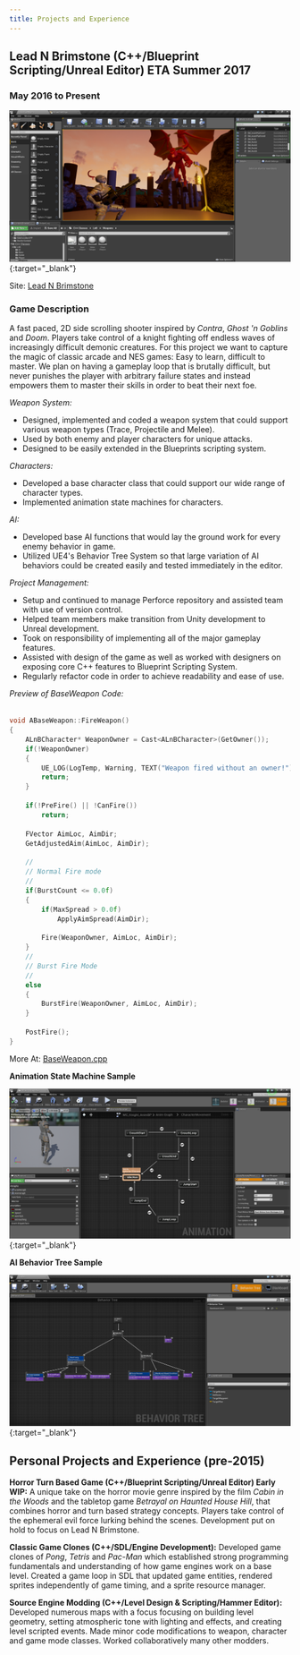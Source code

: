 ```yaml
---
title: Projects and Experience
---
```


## Lead N Brimstone (C++/Blueprint Scripting/Unreal Editor) ETA Summer 2017

### May 2016 to Present

[![Lead N Brimstone Preview Picture](/assets/img/LnBPreview1.png)](/assets/img/LnBPreview1.png){:target="_blank"}

Site: [Lead N Brimstone](http://www.wadenkanestudios.com/#!projects/leadnbrimestone.html)

### Game Description
A fast paced, 2D side scrolling shooter inspired by _Contra_, _Ghost 'n Goblins_ and _Doom_. Players take control of a knight fighting off endless waves of increasingly difficult demonic creatures. For this project we want to capture the magic of classic arcade and NES games: Easy to learn, difficult to master. We plan on having a gameplay loop that is brutally difficult, but never punishes the player with arbitrary failure states and instead empowers them to master their skills in order to beat their next foe.

*Weapon System:*

- Designed, implemented and coded a weapon system that could support various weapon types (Trace, Projectile and Melee).
- Used by both enemy and player characters for unique attacks.
- Designed to be easily extended in the Blueprints scripting system.

*Characters:*

- Developed a base character class that could support our wide range of character types.
- Implemented animation state machines for characters.

*AI:*

- Developed base AI functions that would lay the ground work for every enemy behavior in game.
- Utilized UE4's Behavior Tree System so that large variation of AI behaviors could be created easily and tested immediately in the editor.

*Project Management:*

- Setup and continued to manage Perforce repository and assisted team with use of version control.
- Helped team members make transition from Unity development to Unreal development.
- Took on responsibility of implementing all of the major gameplay features.
- Assisted with design of the game as well as worked with designers on exposing core C++ features to Blueprint Scripting System.
- Regularly refactor code in order to achieve readability and ease of use.

*Preview of BaseWeapon Code:*

``` c++

void ABaseWeapon::FireWeapon()
{
	ALnBCharacter* WeaponOwner = Cast<ALnBCharacter>(GetOwner());
	if(!WeaponOwner)
	{
		UE_LOG(LogTemp, Warning, TEXT("Weapon fired without an owner!"));
		return;
	}

	if(!PreFire() || !CanFire())
		return;

	FVector AimLoc, AimDir;
	GetAdjustedAim(AimLoc, AimDir);

	//
	// Normal Fire mode
	//
	if(BurstCount <= 0.0f)
	{
		if(MaxSpread > 0.0f)
			ApplyAimSpread(AimDir);

		Fire(WeaponOwner, AimLoc, AimDir);
	}
	//
	// Burst Fire Mode
	//
	else
	{
		BurstFire(WeaponOwner, AimLoc, AimDir);
	}

	PostFire();
}

```
More At: [BaseWeapon.cpp](https://github.com/calebsmth54/Code-Samples/blob/master/LnBSample1.cpp)

**Animation State Machine Sample**

[![Lead N Brimstone Preview Picture](/assets/img/LnBPreview2.png)](/assets/img/LnBPreview2.png){:target="_blank"}

**AI Behavior Tree Sample**

[![Lead N Brimstone Preview Picture](/assets/img/LnBPreview3.png)](/assets/img/LnBPreview3.png){:target="_blank"}

## Personal Projects and Experience (pre-2015)

**Horror Turn Based Game (C++/Blueprint Scripting/Unreal Editor) Early WIP:** A unique take on the horror movie genre inspired by the film _Cabin in the Woods_ and the tabletop game _Betrayal on Haunted House Hill_, that combines horror and turn based strategy concepts. Players take control of the ephemeral evil force lurking behind the scenes. Development put on hold to focus on Lead N Brimstone.

**Classic Game Clones (C++/SDL/Engine Development):** Developed game clones of _Pong_, _Tetris_ and _Pac-Man_ which established strong programming fundamentals and understanding of how game engines work on a base level. Created a game loop in SDL that updated game entities, rendered sprites independently of game timing, and a sprite resource manager.

**Source Engine Modding (C++/Level Design & Scripting/Hammer Editor):** Developed numerous maps with a focus focusing on building level geometry, setting atmospheric tone with lighting and effects, and creating level scripted events. Made minor code modifications to weapon, character and game mode classes. Worked collaboratively many other modders.

